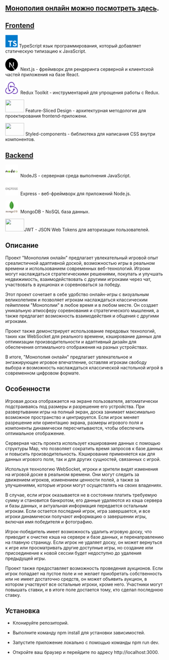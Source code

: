 ## [Монополия онлайн можно посмотреть здесь](https://monopoly-chi.vercel.app/search-games).

## [Frontend](src)
 
<img src="https://github.com/devicons/devicon/blob/master/icons/typescript/typescript-original.svg" title="Java" alt="Java" width="40" height="40"/>&nbsp;TypeScript  язык программирования, который добавляет статическую типизацию к JavaScript.


 <img src="https://github.com/devicons/devicon/blob/master/icons/nextjs/nextjs-original.svg" title="React" alt="React" width="40" height="40"/>&nbsp;   Next.js - фреймворк для рендеринга серверной и клиентской частей приложения на базе React.

<img src="https://github.com/devicons/devicon/blob/master/icons/redux/redux-original.svg" title="React" alt="React" width="40" height="40"/>&nbsp;  Redux Toolkit - инструментарий для упрощения работы с Redux.

<img src="https://res.cloudinary.com/ds289tkqj/image/upload/v1686751831/git-hub-img/visual_schema_ndg3zi.jpg" width="60" height="40">   Feature-Sliced Design - архитектурная методология для проектирования frontend-приложени.

<img src="https://res.cloudinary.com/ds289tkqj/image/upload/v1686752467/git-hub-img/1jwk9rkgalxe89uftrha_xqaajc.webp" width="60" height="40"> Styled-components - библиотека для написания CSS внутри компонентов.

## [Backend](https://github.com/Ruslan-Gubin/monopoly-backend)

 <img src="https://github.com/devicons/devicon/blob/master/icons/nodejs/nodejs-original-wordmark.svg" title="React" alt="React" width="40" height="40"/>&nbsp;  NodeJS - серверная среда выполнения JavaScript.

<img src="https://github.com/devicons/devicon/blob/master/icons/express/express-original-wordmark.svg" title="React" alt="React" width="40" height="40"/>&nbsp; Express - веб-фреймворк для приложений Node.js.

<img src="https://github.com/devicons/devicon/blob/master/icons/mongodb/mongodb-original-wordmark.svg" title="React" alt="React" width="40" height="40"/>&nbsp; MongoDB - NoSQL база данных.

<img src="https://res.cloudinary.com/ds289tkqj/image/upload/v1686752822/git-hub-img/jwt-header_ighbb0.png" width="60" height="40">JWT - JSON Web Tokens для авторизации пользователей.


## Описание

Проект "Монополия онлайн" предлагает увлекательный игровой опыт среалистичной адаптивной доской, возможностью игры в реальном времени и использованием современных веб-технологий. Игроки могут наслаждаться стратегическими решениями, покупать и улучшать недвижимость, взаимодействовать с другими игроками через чат, участвовать в аукционах и соревноваться за победу.

Этот проект сочетает в себе удобство онлайн-игры с визуальным великолепием и позволяет игрокам наслаждаться классическим геймплеем "Монополии" в любое время и в любом месте. Он создает уникальную атмосферу соревнования и стратегического мышления, а также предлагает возможность взаимодействия и общения с другими игроками.

Проект также демонстрирует использование передовых технологий, таких как WebSocket для реального времени, кэширование данных для оптимизации производительности и адаптивный дизайн для обеспечения оптимального отображения на разных устройствах.

В итоге, "Монополия онлайн" предлагает увлекательное и энгажирующее игровое впечатление, оставляя игрокам свободу выбора и возможность наслаждаться классической настольной игрой в современном цифровом формате.
     
## Особенности

  Игровая доска отображается на экране пользователя, автоматически подстраиваясь под размеры и разрешение его устройства. При развертывании игры на полный экран, доска занимает максимально возможное пространство и центрируется. Если игрок меняет разрешение или ориентацию экрана, размеры игрового поля и компоненты динамически пересчитываются, чтобы обеспечить оптимальное отображение.

  Серверная часть проекта использует кэширование данных с помощью структуры Map, что позволяет сократить время запросов к базе данных и повысить производительность. Кэширование применяется как для данных игрового поля, так и для других сущностей, связанных с игрой.

Используя технологию WebSocket, игроки и зрители видят изменения на игровой доске в реальном времени. Они могут следить за движением игроков, изменением ценности полей, а также за улучшениями, которые игроки могут осуществлять на своих владениях.

В случае, если игрок оказывается не в состоянии платить требуемую сумму и становится банкротом, его данные удаляются из кэша сервера и базы данных, и актуальная информация передается остальным игрокам. Если остается последний игрок, игра завершается, и все игроки динамически получают информацию о завершении игры, включая имя победителя и фотографию.

Игрок-победитель имеет возможность удалить игровую доску, что приводит к очистке кэша на сервере и базе данных, и перенаправлению на главную страницу. Если игрок не удаляет доску, он может вернуться к игре или просматривать другие доступные игры, но создание или присоединение к новой сессии будет недоступно до удаления предыдущей игры.

Проект также предоставляет возможность проведения аукционов. Если игрок попадает на пустое поле и не желает приобретать собственность или не имеет достаточно средств, он может объявить аукцион, в котором участвуют все остальные игроки, кроме него. Участники могут повышать ставки, и в итоге поле достается тому, кто сделал последнюю ставку.

## Установка

- Клонируйте репозиторий.

- Выполните команду npm install для установки зависимостей.

- Запустите приложение локально с помощью команды npm run dev.

- Откройте ваш браузер и перейдите по адресу http://localhost:3000.
